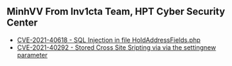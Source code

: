 ## MinhVV From Inv1cta Team, HPT Cyber Security Center


- [CVE-2021-40618 - SQL Injection in file HoldAddressFields.php](CVE-2021-40618.md)
- [CVE-2021-40292 - Stored Cross Site Sripting via via the settingnew parameter](CVE-2021-40292.md)
